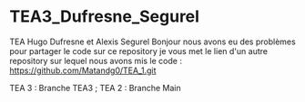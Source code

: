 # TEA3_Dufresne_Segurel
TEA Hugo Dufresne et Alexis Segurel
Bonjour nous avons  eu des problèmes pour partager le code sur ce repository je vous met le lien d'un autre repository sur lequel nous avons mis le code : https://github.com/Matandg0/TEA_1.git

TEA 3 : Branche TEA3 ; 
TEA 2 : Branche Main
